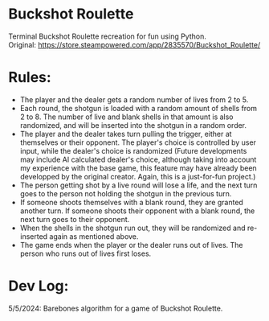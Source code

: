 # Buckshot Roulette
Terminal Buckshot Roulette recreation for fun using Python.  
Original: https://store.steampowered.com/app/2835570/Buckshot_Roulette/  

# Rules:  
- The player and the dealer gets a random number of lives from 2 to 5.
- Each round, the shotgun is loaded with a random amount of shells from 2 to 8. The number of live and blank shells in that amount is also randomized, and will be inserted into the shotgun in a random order.
- The player and the dealer takes turn pulling the trigger, either at themselves or their opponent. The player's choice is controlled by user input, while the dealer's choice is randomized (Future developments may include AI calculated dealer's choice, although taking into account my experience with the base game, this feature may have already been developped by the original creator. Again, this is a just-for-fun project.)
- The person getting shot by a live round will lose a life, and the next turn goes to the person not holding the shotgun in the previous turn.
- If someone shoots themselves with a blank round, they are granted another turn. If someone shoots their opponent with a blank round, the next turn goes to their opponent.
- When the shells in the shotgun run out, they will be randomized and re-inserted again as mentioned above.
- The game ends when the player or the dealer runs out of lives. The person who runs out of lives first loses.

# Dev Log:  
5/5/2024: Barebones algorithm for a game of Buckshot Roulette.
